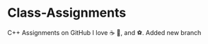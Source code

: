 # Class-Assignments 
C++ Assignments on GitHub
I love :coffee: :pizza:, and :soccer:.
Added new branch

